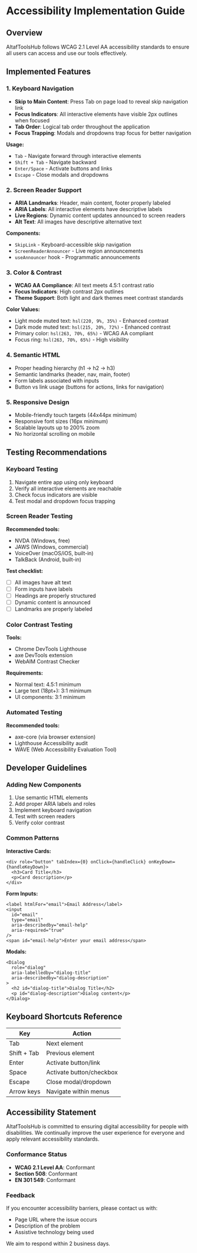 # Accessibility Implementation Guide

## Overview
AltafToolsHub follows WCAG 2.1 Level AA accessibility standards to ensure all users can access and use our tools effectively.

## Implemented Features

### 1. Keyboard Navigation
- **Skip to Main Content**: Press Tab on page load to reveal skip navigation link
- **Focus Indicators**: All interactive elements have visible 2px outlines when focused
- **Tab Order**: Logical tab order throughout the application
- **Focus Trapping**: Modals and dropdowns trap focus for better navigation

**Usage:**
- `Tab` - Navigate forward through interactive elements
- `Shift + Tab` - Navigate backward
- `Enter/Space` - Activate buttons and links
- `Escape` - Close modals and dropdowns

### 2. Screen Reader Support
- **ARIA Landmarks**: Header, main content, footer properly labeled
- **ARIA Labels**: All interactive elements have descriptive labels
- **Live Regions**: Dynamic content updates announced to screen readers
- **Alt Text**: All images have descriptive alternative text

**Components:**
- `SkipLink` - Keyboard-accessible skip navigation
- `ScreenReaderAnnouncer` - Live region announcements
- `useAnnouncer` hook - Programmatic announcements

### 3. Color & Contrast
- **WCAG AA Compliance**: All text meets 4.5:1 contrast ratio
- **Focus Indicators**: High contrast 2px outlines
- **Theme Support**: Both light and dark themes meet contrast standards

**Color Values:**
- Light mode muted text: `hsl(220, 9%, 35%)` - Enhanced contrast
- Dark mode muted text: `hsl(215, 20%, 72%)` - Enhanced contrast
- Primary color: `hsl(263, 70%, 65%)` - WCAG AA compliant
- Focus ring: `hsl(263, 70%, 65%)` - High visibility

### 4. Semantic HTML
- Proper heading hierarchy (h1 → h2 → h3)
- Semantic landmarks (header, nav, main, footer)
- Form labels associated with inputs
- Button vs link usage (buttons for actions, links for navigation)

### 5. Responsive Design
- Mobile-friendly touch targets (44x44px minimum)
- Responsive font sizes (16px minimum)
- Scalable layouts up to 200% zoom
- No horizontal scrolling on mobile

## Testing Recommendations

### Keyboard Testing
1. Navigate entire app using only keyboard
2. Verify all interactive elements are reachable
3. Check focus indicators are visible
4. Test modal and dropdown focus trapping

### Screen Reader Testing
**Recommended tools:**
- NVDA (Windows, free)
- JAWS (Windows, commercial)
- VoiceOver (macOS/iOS, built-in)
- TalkBack (Android, built-in)

**Test checklist:**
- [ ] All images have alt text
- [ ] Form inputs have labels
- [ ] Headings are properly structured
- [ ] Dynamic content is announced
- [ ] Landmarks are properly labeled

### Color Contrast Testing
**Tools:**
- Chrome DevTools Lighthouse
- axe DevTools extension
- WebAIM Contrast Checker

**Requirements:**
- Normal text: 4.5:1 minimum
- Large text (18pt+): 3:1 minimum
- UI components: 3:1 minimum

### Automated Testing
**Recommended tools:**
- axe-core (via browser extension)
- Lighthouse Accessibility audit
- WAVE (Web Accessibility Evaluation Tool)

## Developer Guidelines

### Adding New Components
1. Use semantic HTML elements
2. Add proper ARIA labels and roles
3. Implement keyboard navigation
4. Test with screen readers
5. Verify color contrast

### Common Patterns

**Interactive Cards:**
```tsx
<div role="button" tabIndex={0} onClick={handleClick} onKeyDown={handleKeyDown}>
  <h3>Card Title</h3>
  <p>Card description</p>
</div>
```

**Form Inputs:**
```tsx
<label htmlFor="email">Email Address</label>
<input 
  id="email" 
  type="email" 
  aria-describedby="email-help"
  aria-required="true"
/>
<span id="email-help">Enter your email address</span>
```

**Modals:**
```tsx
<Dialog 
  role="dialog" 
  aria-labelledby="dialog-title"
  aria-describedby="dialog-description"
>
  <h2 id="dialog-title">Dialog Title</h2>
  <p id="dialog-description">Dialog content</p>
</Dialog>
```

## Keyboard Shortcuts Reference

| Key | Action |
|-----|--------|
| Tab | Next element |
| Shift + Tab | Previous element |
| Enter | Activate button/link |
| Space | Activate button/checkbox |
| Escape | Close modal/dropdown |
| Arrow keys | Navigate within menus |

## Accessibility Statement

AltafToolsHub is committed to ensuring digital accessibility for people with disabilities. We continually improve the user experience for everyone and apply relevant accessibility standards.

### Conformance Status
- **WCAG 2.1 Level AA**: Conformant
- **Section 508**: Conformant
- **EN 301 549**: Conformant

### Feedback
If you encounter accessibility barriers, please contact us with:
- Page URL where the issue occurs
- Description of the problem
- Assistive technology being used

We aim to respond within 2 business days.
